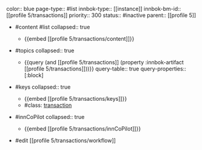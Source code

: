 color:: blue
page-type:: #list
innbok-type:: [[instance]]
innbok-bm-id:: [[profile 5/transactions]]
priority:: 300
status:: #inactive
parent:: [[profile 5]]

- #content #list
  collapsed:: true
	- {{embed [[profile 5/transactions/content]]}}
- #topics
   collapsed:: true
    - {{query (and [[profile 5/transactions]] (property :innbok-artifact [[profile 5/transactions]]))}}
      query-table:: true
      query-properties:: [:block]
- #keys
  collapsed:: true
	- {{embed [[profile 5/transactions/keys]]}}
	- #class: [transaction](https://go.innbok.com/#/page/innBoK%2Fclass%2Ftransaction)
- #innCoPilot
   collapsed:: true
	 - {{embed [[profile 5/transactions/innCoPilot]]}}

- #edit [[profile 5/transactions/workflow]]






